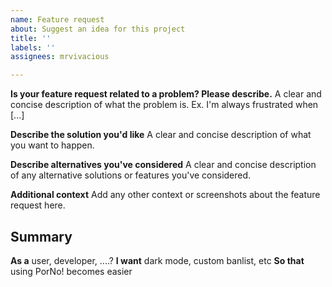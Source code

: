 ```yaml
---
name: Feature request
about: Suggest an idea for this project
title: ''
labels: ''
assignees: mrvivacious

---
```


**Is your feature request related to a problem? Please describe.**
A clear and concise description of what the problem is. Ex. I'm always frustrated when [...]

**Describe the solution you'd like**
A clear and concise description of what you want to happen.

**Describe alternatives you've considered**
A clear and concise description of any alternative solutions or features you've considered.

**Additional context**
Add any other context or screenshots about the feature request here.

## Summary

**As a** user, developer, ....?
**I want** dark mode, custom banlist, etc
**So that** using PorNo! becomes easier
